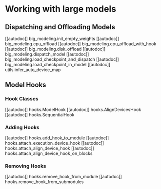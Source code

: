 <!--Copyright 2021 The HuggingFace Team. All rights reserved.

Licensed under the Apache License, Version 2.0 (the "License"); you may not use this file except in compliance with
the License. You may obtain a copy of the License at

http://www.apache.org/licenses/LICENSE-2.0

Unless required by applicable law or agreed to in writing, software distributed under the License is distributed on
an "AS IS" BASIS, WITHOUT WARRANTIES OR CONDITIONS OF ANY KIND, either express or implied. See the License for the
specific language governing permissions and limitations under the License.

⚠️ Note that this file is in Markdown but contain specific syntax for our doc-builder (similar to MDX) that may not be
rendered properly in your Markdown viewer.
-->

# Working with large models

## Dispatching and Offloading Models

[[autodoc]] big_modeling.init_empty_weights
[[autodoc]] big_modeling.cpu_offload
[[autodoc]] big_modeling.cpu_offload_with_hook
[[autodoc]] big_modeling.disk_offload
[[autodoc]] big_modeling.dispatch_model
[[autodoc]] big_modeling.load_checkpoint_and_dispatch
[[autodoc]] big_modeling.load_checkpoint_in_model
[[autodoc]] utils.infer_auto_device_map

## Model Hooks

### Hook Classes

[[autodoc]] hooks.ModelHook
[[autodoc]] hooks.AlignDevicesHook
[[autodoc]] hooks.SequentialHook

### Adding Hooks

[[autodoc]] hooks.add_hook_to_module
[[autodoc]] hooks.attach_execution_device_hook
[[autodoc]] hooks.attach_align_device_hook
[[autodoc]] hooks.attach_align_device_hook_on_blocks

### Removing Hooks

[[autodoc]] hooks.remove_hook_from_module
[[autodoc]] hooks.remove_hook_from_submodules